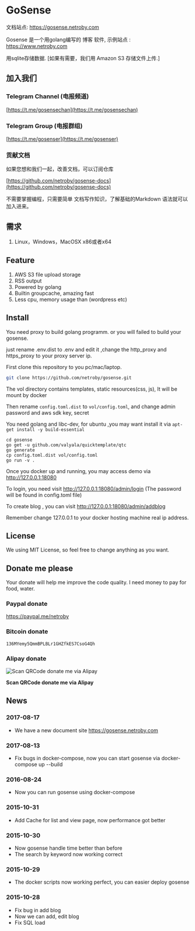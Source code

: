# GoSense

文档站点: https://gosense.netroby.com

Gosense 是一个用golang编写的 博客 软件, 示例站点 : https://www.netroby.com

用sqlite存储数据. [如果有需要，我们用 Amazon S3 存储文件上传.]

## 加入我们

### Telegram Channel (电报频道)


[https://t.me/gosensechan](https://t.me/gosensechan)

### Telegram Group (电报群组)


[https://t.me/gosenser](https://t.me/gosenser)




### 贡献文档


如果您想和我们一起，改善文档，可以订阅仓库

[https://github.com/netroby/gosense-docs](https://github.com/netroby/gosense-docs)

不需要掌握编程，只需要简单 文档写作知识，了解基础的Markdown 语法就可以加入进来。

## 需求

1. Linux，Windows，MacOSX x86或者x64


## Feature


1. AWS S3 file upload storage
2. RSS output
3. Powered by golang
4. Builtin groupcache, amazing fast
5. Less cpu, memory usage than (wordpress etc)

## Install

You need proxy to build golang programm. or you will failed to build your gosense.

just rename .env.dist to .env  and edit it ,change the http_proxy and https_proxy to your proxy server ip.

First clone this repository to you pc/mac/laptop.

```bash
git clone https://github.com/netroby/gosense.git
```

The vol directory contains templates, static resources(css, js), It will be mount by docker

Then rename `config.toml.dist` to `vol/config.toml`, and change admin password and aws sdk key, secret

You need golang and libc-dev, for ubuntu ,you may want install it via `apt-get install -y build-essential`


```
cd gosense
go get -u github.com/valyala/quicktemplate/qtc
go generate
cp config.toml.dist vol/config.toml
go run -v .
```


Once you docker up and running, you may access demo via http://127.0.0.1:18080

To login, you need visit http://127.0.0.1:18080/admin/login  (The password will be found in config.toml file)

To create blog , you can visit http://127.0.0.1:18080/admin/addblog

Remember change 127.0.0.1 to your docker hosting machine real ip address.


## License

We using MIT License, so feel free to change anything as you want.

## Donate me please

Your donate will help me improve the code quality. I need money to pay for food, water.

### Paypal donate

https://paypal.me/netroby

### Bitcoin donate

```
136MYemy5QmmBPLBLr1GHZfkES7CsoG4Qh
```
### Alipay donate

![Scan QRCode donate me via Alipay](https://www.netroby.com/assets/images/alipayme.jpg)

**Scan QRCode donate me via Alipay**


## News

### 2017-08-17

* We have a new document site https://gosense.netroby.com

### 2017-08-13

* Fix bugs in docker-compose, now you can start gosense via docker-compose up --build

### 2016-08-24

* Now you can run gosense using docker-compose

### 2015-10-31

* Add Cache for list and view page, now performance got better

### 2015-10-30

* Now gosense handle time better than before
* The search by keyword now working correct

### 2015-10-29

* The docker scripts now working perfect, you can easier deploy gosense 

### 2015-10-28

* Fix bug in add blog
* Now we can add, edit blog
* Fix SQL load


